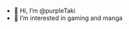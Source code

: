 - 👋 Hi, I’m @purpleTaki
- 👀 I’m interested in gaming and manga

<!---
purpleTaki/purpleTaki is a ✨ special ✨ repository because its `README.md` (this file) appears on your GitHub profile.
You can click the Preview link to take a look at your changes.
--->
